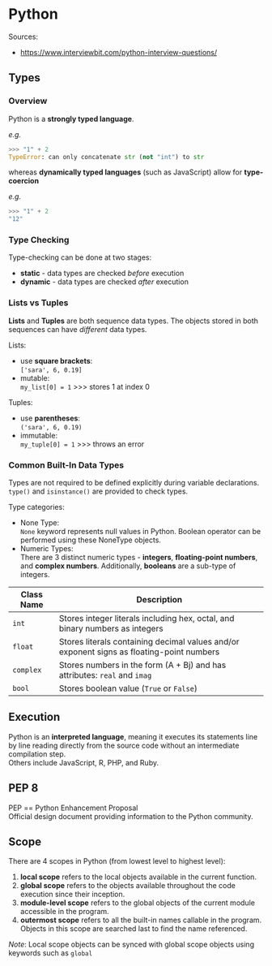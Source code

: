 # Python

Sources:
- https://www.interviewbit.com/python-interview-questions/

## Types

### Overview
Python is a __strongly typed language__.

_e.g._
```python
>>> "1" + 2
TypeError: can only concatenate str (not "int") to str
```

whereas __dynamically typed languages__ (such as JavaScript) allow for __type-coercion__

_e.g._
```js
>>> "1" + 2
"12"
```
### Type Checking
Type-checking can be done at two stages:
- __static__ - data types are checked _before_ execution
- __dynamic__ - data types are checked _after_ execution

### Lists vs Tuples
__Lists__ and __Tuples__ are both sequence data types. The objects stored in both sequences can have _different_ data types.

Lists:
- use __square brackets__:\
`['sara', 6, 0.19]`
- mutable:\
`my_list[0] = 1` >>> stores 1 at index 0 

Tuples:
- use __parentheses__:\
`('sara', 6, 0.19)`
- immutable:\
`my_tuple[0] = 1` >>> throws an error

### Common Built-In Data Types
Types are not required to be defined explicitly during variable declarations.\
`type()` and `isinstance()` are provided to check types.

Type categories:
- None Type:\
`None` keyword represents null values in Python. Boolean operator can be performed using these NoneType objects.
- Numeric Types:\
There are 3 distinct numeric types - __integers__, __floating-point numbers__, and __complex numbers__. Additionally, __booleans__ are a sub-type of integers.

| Class Name | Description |
| ---------- | ----------- |
|`int`| Stores integer literals including hex, octal, and binary numbers as integers |
| `float` | Stores literals containing decimal values and/or exponent signs as floating-point numbers |
|`complex`| Stores numbers in the form (A + Bj) and has attributes: `real` and `imag`|
|`bool`|Stores boolean value (`True` or `False`)|

## Execution
Python is an __interpreted language__, meaning it executes its statements line by line reading directly from the source code without an intermediate compilation step.\
Others include JavaScript, R, PHP, and Ruby.

## PEP 8
PEP == Python Enhancement Proposal\
Official design document providing information to the Python community.

## Scope
There are 4 scopes in Python (from lowest level to highest level):
1. __local scope__ refers to the local objects available in the current function.
2. __global scope__ refers to the objects available throughout the code execution since their inception.
3. __module-level scope__ refers to the global objects of the current module accessible in the program.
4. __outermost scope__ refers to all the built-in names callable in the program. Objects in this scope are searched last to find the name referenced.

_Note_: Local scope objects can be synced with global scope objects using keywords such as `global`